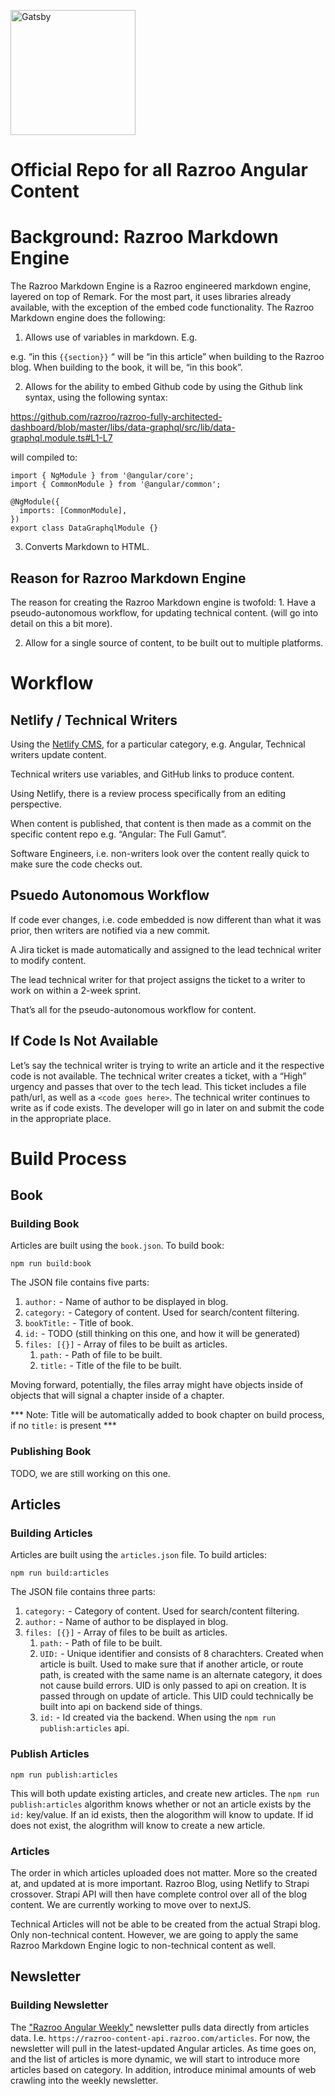 <p align="left">
  <a href="https://www.gatsbyjs.org">
    <img alt="Gatsby" src="https://cdn-images-1.medium.com/max/706/1*aLhaswytPZlnugBsDTQUfQ@2x.png" width="200" />
  </a>
</p>

# Official Repo for all Razroo Angular Content

# Background: Razroo Markdown Engine

The Razroo Markdown Engine is a Razroo engineered markdown engine, layered on top of Remark. For the most part, it uses libraries already available, with the exception of the embed code functionality. The Razroo Markdown engine does the following: 

1. Allows use of variables in markdown. E.g. 

e.g. “in this `{{section}}` “ will be “in this article” when building to the Razroo blog. When building to the book, it will be, “in this book”.

2. Allows for the ability to embed Github code by using the Github link syntax, using the following syntax:

https://github.com/razroo/razroo-fully-architected-dashboard/blob/master/libs/data-graphql/src/lib/data-graphql.module.ts#L1-L7

will compiled to: 
```
import { NgModule } from '@angular/core';
import { CommonModule } from '@angular/common';

@NgModule({
  imports: [CommonModule],
})
export class DataGraphqlModule {}
```

3. Converts Markdown to HTML.

## Reason for Razroo Markdown Engine

The reason for creating the Razroo Markdown engine is twofold: 1. Have a pseudo-autonomous workflow, for updating technical content. (will go into detail on this a bit more).

2. Allow for a single source of content, to be built out to multiple platforms.

# Workflow

## Netlify / Technical Writers 

Using the [Netlify CMS](https://angular-the-full-gamut-markdown.netlify.app/admin), for a particular category, e.g. Angular, Technical writers update content.

Technical writers use variables, and GitHub links to produce content. 

Using Netlify, there is a review process specifically from an editing perspective. 

When content is published, that content is then made as a commit on the specific content repo e.g. “Angular: The Full Gamut”. 

Software Engineers, i.e. non-writers look over the content really quick to make sure the code checks out. 

## Psuedo Autonomous Workflow

If code ever changes, i.e. code embedded is now different than what it was prior, then writers are notified via a new commit. 

A Jira ticket is made automatically and assigned to the lead technical writer to modify content. 

The lead technical writer for that project assigns the ticket to a writer to work on within a 2-week sprint. 

That’s all for the pseudo-autonomous workflow for content.

## If Code Is Not Available

Let’s say the technical writer is trying to write an article and it the respective code is not available. The technical writer creates a ticket, with a “High” urgency and passes that over to the tech lead. This ticket includes a file path/url, as well as a `<code goes here>`. The technical writer continues to write as if code exists. The developer will go in later on and submit the code in the appropriate place. 

# Build Process

## Book 

### Building Book

Articles are built using the `book.json`. To build book: 

```
npm run build:book
```

The JSON file contains five parts: 

1. `author:` - Name of author to be displayed in blog. 
2. `category:` - Category of content. Used for search/content filtering.
3. `bookTitle:` - Title of book.
4. `id:` - TODO (still thinking on this one, and how it will be generated)
5. ```files: [{}]``` - Array of files to be built as articles.
    1. `path:` - Path of file to be built.
    2. `title:` - Title of the file to be built.

Moving forward, potentially, the files array might have objects inside of objects that will signal a chapter inside of a chapter.

*** Note: Title will be automatically added to book chapter on build process, if no `title:` is present ***

### Publishing Book 

TODO, we are still working on this one.

## Articles 

### Building Articles 

Articles are built using the `articles.json` file. To build articles:
```
npm run build:articles
```

The JSON file contains three parts: 

1. `category:` - Category of content. Used for search/content filtering.
2. `author:` - Name of author to be displayed in blog. 
3. ```files: [{}]``` - Array of files to be built as articles.
    1. `path:` - Path of file to be built.
    2. `UID:` - Unique identifier and consists of 8 charachters. Created when article is built. Used to make sure that if another article, or route path, is created with the same name is an alternate category, it does not cause build errors. UID is only passed to api on creation. It is passed through on update of article. This UID could technically be built into api on backend side of things. 
    3. `id:` - Id created via the backend. When using the `npm run publish:articles` api.

### Publish Articles 
```
npm run publish:articles
```

This will both update existing articles, and create new articles. The `npm run publish:articles` algorithm knows whether or not an article exists by the `id:` key/value. If an id exists, then the alogorithm will know to update. If id does not exist, the alogrithm will know to create a new article. 

### Articles 

The order in which articles uploaded does not matter. More so the created at, and updated at is more important. Razroo Blog, using Netlify to Strapi crossover. Strapi API will then have complete control over all of the blog content. We are currently working to move over to nextJS. 

Technical Articles will not be able to be created from the actual Strapi blog. Only non-technical content. However, we are going to apply the same Razroo Markdown Engine logic to non-technical content as well. 

## Newsletter

### Building Newsletter
The ["Razroo Angular Weekly"](https://github.com/razroo/angular-newsletter) newsletter pulls data directly from articles data. I.e. `https://razroo-content-api.razroo.com/articles`. For now, the newsletter will pull in the latest-updated Angular articles. As time goes on, and the list of articles is more dynamic, we will start to introduce more articles based on category. In addition, introduce minimal amounts of web crawling into the weekly newsletter.